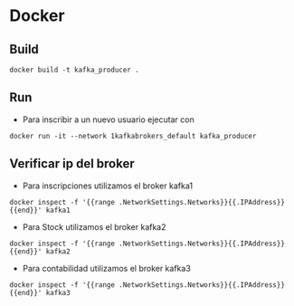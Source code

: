 # Docker

## Build

```console
docker build -t kafka_producer .
```

## Run

- Para inscribir a un nuevo usuario ejecutar con 

```console
docker run -it --network 1kafkabrokers_default kafka_producer
```
## Verificar ip del broker
	
- Para inscripciones utilizamos el broker kafka1
```console
docker inspect -f '{{range .NetworkSettings.Networks}}{{.IPAddress}}{{end}}' kafka1
```
- Para Stock utilizamos el broker kafka2
```console
docker inspect -f '{{range .NetworkSettings.Networks}}{{.IPAddress}}{{end}}' kafka2
```
- Para contabilidad utilizamos el broker kafka3
```console
docker inspect -f '{{range .NetworkSettings.Networks}}{{.IPAddress}}{{end}}' kafka3
```
